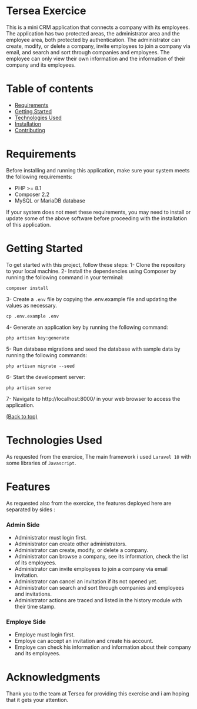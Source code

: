 # Tersea Exercice

This is a mini CRM application that connects a company with its employees. The application has two protected areas, the administrator area and the employee area, both protected by authentication. The administrator can create, modify, or delete a company, invite employees to join a company via email, and search and sort through companies and employees. The employee can only view their own information and the information of their company and its employees.

# Table of contents

-   [Requirements](#requirements)
-   [Getting Started](#getting-started)
-   [Technologies Used](#technologies-used)
-   [Installation](#installation)
-   [Contributing](#contributing)

# Requirements

Before installing and running this application, make sure your system meets the following requirements:

-   PHP >= 8.1
-   Composer 2.2
-   MySQL or MariaDB database

If your system does not meet these requirements, you may need to install or update some of the above software before proceeding with the installation of this application.

# Getting Started

To get started with this project, follow these steps:
1- Clone the repository to your local machine.
2- Install the dependencies using Composer by running the following command in your terminal:

    composer install

3- Create a `.env` file by copying the .env.example file and updating the values as necessary.

    cp .env.example .env

4- Generate an application key by running the following command:

    php artisan key:generate

5- Run database migrations and seed the database with sample data by running the following commands:

    php artisan migrate --seed

6- Start the development server:

    php artisan serve

7- Navigate to http://localhost:8000/ in your web browser to access the application.

[(Back to top)](#table-of-contents)

# Technologies Used

As requested from the exercice, The main framework i used `Laravel 10` with some libraries of `Javascript`.

# Features

As requested also from the exercice, the features deployed here are separated by sides :


### Admin Side

-   Administrator must login first.
-   Administrator can create other administrators.
-   Administrator can create, modify, or delete a company.
-   Administrator can browse a company, see its information, check the list of its employees.
-   Administrator can invite employees to join a company via email invitation.
-   Administrator can cancel an invitation if its not opened yet.
-   Administrator can search and sort through companies and employees and invitations.
-   Administrator actions are traced and listed in the history module with their time stamp.

### Employe Side

-   Employe must login first.
-   Employe can accept an invitation and create his account.
-   Employe can check his information and information about their company and its employees.

# Acknowledgments

Thank you to the team at Tersea for providing this exercise and i am hoping that it gets your attention.